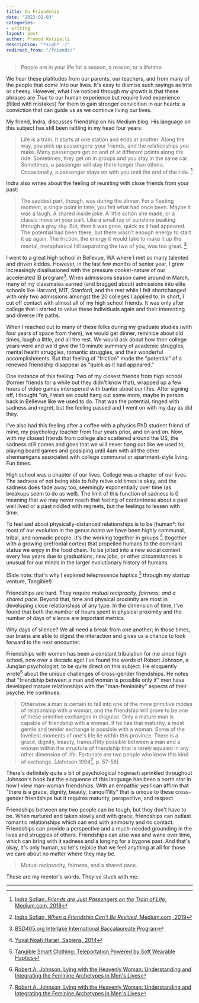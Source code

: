 ```yaml
---
title: On Friendship
date: "2022-02-03"
categories:
- writing
layout: post
author: Pramod Kotipalli
description: "*sigh* :/"
redirect_from: "/friends/"
---
```


> People are in your life for a season, a reason, or a 
lifetime.

We hear these platitudes from our parents, our teachers, and
from many of the people that come into our lives. It's easy
to dismiss such sayings as trite or cheesy. However, what
I've noticed through my growth is that these phrases are
*True* to our human experience but require lived experience
(filled with mistakes) for them to gain stronger convicition
in our hearts: a conviction that can guide us as we continue
living our lives.

My friend, Indra, discusses friendship on his Medium blog.
His language on this subject has still been rattling in my
head four years:

> Life is a train. It starts at one station and ends at 
another. Along the way, you pick up passengers: your 
friends, and the relationships you make. Many passengers get
on and of at different points along the ride. Sometimes, 
they get on in groups and you stay in the same car. 
Sometimes, a passenger will stay there longer than others. 
Occasionally, a passenger stays on with you until the end of
the ride. [^sofian-2018-train]

Indra also writes about the feeling of reuniting with close
friends from your past:

> The saddest part, though, was during the dinner. For a 
fleeting moment, a single point in time, you felt what had 
once been. Maybe it was a laugh. A shared inside joke. A 
little action she made, or a classic move on your part. Like
a small ray of sunshine peaking through a gray sky. But, 
then it was gone, quick as it had appeared. The potential 
had been there, but there wasn’t enough energy to start it 
up again. The friction, the energy it would take to make it
up the mental, metaphorical hill separating the two of you, 
was too great. [^sofian-2019-revived]

I went to a great high school in Bellevue, WA where I met so
many talented and driven kiddos. However, in the last few
months of senior year, I grew increasingly disallusioned
with the pressure cooker-nature of our accelerated IB
program[^interlake-ib]. When admissions season came around
in March, many of my classmates earned (and bragged about)
admissions into elite schools like Harvard, MIT, Stanford,
and the rest while I felt shortchanged with only two
admissions amongst the 20 colleges I applied to. In short, I
cut off contact with almost all of my high school friends.
It was only after college that I started to value these
individuals again and their interesting and diverse life
paths.

When I reached out to many of these folks during my graduate
studies (with four years of space from them), we would get
dinner, reminice about old times, laugh a little, and all
the rest. We would ask about how their college years were
and we'd give the 10 minute summary of academic struggles,
mental health struggles, romantic struggles, and their
wonderful accomplishments. But that feeling of "friction"
made the "potential" of a renewed friendship disappear as
"quick as it had appeared."

One instance of this feeling: Two of my closest friends from
high school (former friends for a while but they didn't know
that), wrapped up a few hours of video games interspered
with banter about our lifes. After signing off, I thought
"oh, I wish we could hang out some more, maybe in person
back in Bellevue like we used to do. That was the potential,
tinged with sadness and regret, but the feeling passed and I
went on with my day as did they.

I've also had this feeling after a coffee with a physics PhD
student friend of mine, my psychology teacher from four
years prior, and on and on. Now, with my closest friends
from college also scattered around the US, the sadness still
comes and goes that we will never hang out like we used to,
playing board games and gossiping until 4am with all the
other shennanigans associated with college communal or
apartment-style living. Fun times.

High school was a chapter of our lives. College was a
chapter of our lives. The sadness of not being able to fully
relive old times is okay, and the sadness does fade away
too, seemingly exponentially over time (as breakups seem to
do as well). The limit of this function of sadness is 0
meaning that we may never reach that feeling of contentness
about a past well lived or a past riddled with regreets, but
the feelings to lessen with time.

To feel sad about physically-distanced relationships is to
be (human*: for most of our evolution in the genus *homo* we
have been highly communal, tribal, and nomadic people. It's
the working together in groups [^harari-2014-sapiens]
(together with a growing prefrontal cortex) that propelled
humans to the dominant status we enjoy in the food chain. To
be jolted into a new social context every few years due to
graduations, new jobs, or other circumstances is unusual for
our minds in the larger evolutionary history of humans.

(Side note: that's why I explored telepresence haptics
[^tangible-dot-team] through my startup venture, Tangible!)

Friendships are hard. They require *mutual reciprocity,
fairness, and a shared pace*. Beyond that, time and physical
proximity are most in developing close relationships of any
type. In the dimension of time, I've found that both the
number of hours spent in physical proximity and the number
of days of silence are important metrics.

Why days of silence? We all need a break from one another;
in those times, our brains are able to digest the
interaction and gives us a chance to look forward to the
next encounter.

Friendships with women has been a constant tribulation for
me since high school, now over a decade ago! I've found the
words of Robert Johnson, a Jungian psychologist, to be quite
direct on this subject. He eloquently
wrote[^johnson-1994-lying] about the unique challenges of
cross-gender friendships. He notes that "friendship between
a man and woman is possible only if" men have developed
mature relationships with the "man-femininity" aspects of
their psyche. He continues:

> Otherwise a man is certain to fall into one of the more
primitive modes of relationship with a woman, and the
friendship will prove to be one of these primitive exchanges
in disguise. Only a mature man is capable of friendship with
a woman. If he has that maturity, a most gentle and tender
exchange is possible with a woman. Some of the loveliest
moments of one's life lie within this province. There is a
grace, dignity, beauty, tranqui11ity possible between a man
and a woman within the structure of friendship that is
rarely equaled in any other dimension of life. Fortunate are
two people who know this kind of exchange. (Johnson
1994[^johnson-1994-lying], p. 57-58)

There's definitely quite a bit of psychological hogwash
sprinkled throughout Johnson's book but the eloquence of
this language has been a north star in how I view man-woman
friendships. With an empathic *yes* I can affirm that "there
is a grace, dignity, beauty, tranqui11ity" that is unique to
these cross-gender friendships but it requires maturity,
perspective, and respect.

Friendships between any two people can be tough, but they
don't have to be. When nurtured and taken slowly and with
grace, friendships can outlast romantic relationships which
can end with animosity and no contact. Friendships can
provide a perspective and a much-needed grounding in the
lives and struggles of others. Friendships can also wax and
wane over time, which can bring with it sadness and a
longing for a bygone past. And that's okay, it's only human,
so let's rejoice that we feel anything at all for those we
care about no matter where they may be.

> Mutual reciprocity, fairness, and a shared pace.

These are my mentor's words. They've stuck with me.

---

[^sofian-2018-train]: [Indra Sofian, *Friends are Just Passengers on the Train of Life*, Medium.com, 2018](https://psiloveyou.xyz/friends-are-just-passengers-on-the-train-of-life-b88f5466fa08#:~:text=I%E2%80%99ve%20had%20many,them%20to%20depart)

[^sofian-2019-revived]: [Indra Sofian, *When a Friendship Can't Be Revived*, Medium.com, 2019](https://psiloveyou.xyz/when-a-friendship-cant-be-revived-1d1b6574ef4a#:~:text=The%20saddest%20part,was%20too%20great.)

[^interlake-ib]: [BSD405.org Interlake International Baccalaureate Program](https://bsd405.org/interlake/about/ib/)

[^harari-2014-sapiens]: [Yuval Noah Harari, Sapiens, 2014](https://en.wikipedia.org/wiki/Sapiens:_A_Brief_History_of_Humankind)

[^tangible-dot-team]: [Tangible Smart Clothing: Teleportation Powered by Soft Wearable Haptics](https://tangible.team)

[^johnson-1994-lying]: [Robert A. Johnson, Lying with the Heavenly Woman: Understanding and Integrating the Feminine Archetypes in Men's Lives](https://www.google.com/books/edition/Lying_with_the_Heavenly_Woman/v0ruAAAAMAAJ?hl=en)
